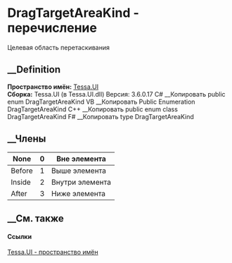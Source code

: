 # DragTargetAreaKind - перечисление
Целевая область перетаскивания
## __Definition
 **Пространство имён:** [Tessa.UI](N_Tessa_UI.htm)  
 **Сборка:** Tessa.UI (в Tessa.UI.dll) Версия: 3.6.0.17
C# __Копировать
     public enum DragTargetAreaKind
VB __Копировать
     Public Enumeration DragTargetAreaKind
C++ __Копировать
     public enum class DragTargetAreaKind
F# __Копировать
     type DragTargetAreaKind
##  __Члены
None| 0|  Вне элемента  
---|---|---  
Before| 1|  Выше элемента  
Inside| 2|  Внутри элемента  
After| 3|  Ниже элемента  
## __См. также
#### Ссылки
[Tessa.UI - пространство имён](N_Tessa_UI.htm)
